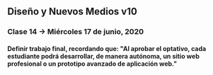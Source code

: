 ## Diseño y Nuevos Medios v10 

### Clase 14 → Miércoles 17 de junio, 2020

#### Definir trabajo final, recordando que: "Al aprobar el optativo, cada estudiante podrá desarrollar, de manera autónoma, un sitio web profesional o un prototipo avanzado de aplicación web."